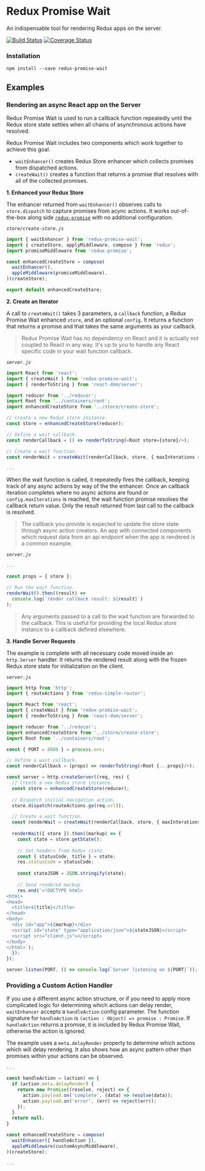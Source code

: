 # Redux Promise Wait

An indispensable tool for rendering Redux apps on the server.

[![Build Status](https://travis-ci.org/nealgranger/redux-promise-wait.svg?branch=master)](https://travis-ci.org/nealgranger/redux-promise-wait)
[![Coverage Status](https://coveralls.io/repos/github/nealgranger/redux-promise-wait/badge.svg?branch=master)](https://coveralls.io/github/nealgranger/redux-promise-wait?branch=master)

### Installation

```
npm install --save redux-promise-wait
```

## Examples

### Rendering an async React app on the Server

Redux Promise Wait is used to run a callback function repeatedly until the Redux store state settles when all chains of asynchronous actions have resolved.

Redux Promise Wait includes two components which work together to achieve this goal.

 - `waitEnhancer()` creates Redux Store enhancer which collects promises from dispatched actions.
 - `createWait()` creates a function that returns a promise that resolves with all of the collected promises.

**1. Enhanced your Redux Store**

The enhancer returned from `waitEnhancer()` observes calls to `store.dispatch` to capture promises from acync actions. It works out-of-the-box along side [`redux-promise`](https://github.com/acdlite/redux-promise) with no additional configuration.

*`store/create-store.js`*

```js
import { waitEnhancer } from 'redux-promise-wait';
import { createStore, applyMiddleware, compose } from 'redux';
import promiseMiddleware from 'redux-promise';

const enhancedCreateStore = compose(
  waitEnhancer(),
  appleMiddleware(promiseMiddleware),
)(createStore);

export default enhancedCreateStore;
```

**2. Create an Iterator**

A call to `createWait()` takes 3 parameters, a `callback` function, a Redux Promise Wait enhanced `store`, and an optional `config`. It returns a function that returns a promise and that takes the same arguments as your callback.

> Redux Promise Wait has no dependency on React and it is actually not coupled to React in any way. It's up to you to handle any React specific code in your wait function callback.

*`server.js`*

```js
import React from 'react';
import { createWait } from 'redux-promise-wait';
import { renderToString } from 'react-dom/server';

import reducer from '../reducer';
import Root from '../containers/root'; 
import enhancedCreateStore from '../store/create-store';

// Create a new Redux store instance.
const store = enhancedCreateStore(reducer);

// Define a wait callback.
const renderCallback = () => renderToString(<Root store={store}/>);

// Create a wait function.
const renderWait = createWait(renderCallback, store, { maxInterations = 3 });

...
```

When the wait function is called, it repeatedly fires the callback, keeping track of any async actions by way of the the enhancer. Once an callback iteration completes where no async actions are found or `config.maxIterations` is reached, the wait function promise resolves the callback return value. Only the result returned from last call to the callback is resolved.

> The callback you provide is expected to update the store state through async action creators. An app with connected components which request data from an api endpoint when the app is rendered is a common example.

*`server.js`*

```js
...

const props = { store };

// Run the wait function.
renderWait().then((result) => 
  console.log(`render callback result: ${result}`)
);
```

> Any arguments passed to a call to the wait function are forwarded to the callback. This is useful for providing the local Redux store instance to a callback defined elsewhere.


**3. Handle Server Requests**

The example is complete with all necessary code moved inside an `http.Server` handler. It returns the rendered result along with the frozen Redux store state for initialization on the client.

*`server.js`*

```js
import http from 'http';
import { routeActions } from 'redux-simple-router';

import React from 'react';
import { createWait } from 'redux-promise-wait';
import { renderToString } from 'react-dom/server';

import reducer from '../reducer';
import enhancedCreateStore from '../store/create-store';
import Root from '../containers/root'; 

const { PORT = 8080 } = process.env;

// Define a wait callback.
const renderCallback = (props) => renderToString(<Root {...props}/>);

const server = http.createServer((req, res) {
  // Create a new Redux store instance.
  const store = enhancedCreateStore(reducer);
  
  // Dispatch initial navigation action.
  store.dispatch(routeActions.go(req.url));

  // Create a wait function.
  const renderWait = createWait(renderCallback, store, { maxInterations = 3 });
  
  renderWait({ store }).then((markup) => {
    const state = store.getState();
    
    // Set headers from Redux state.
    const { statusCode, title } = state;
    res.statusCode = statusCode;
    
    const stateJSON = JSON.stringify(state);
    
    // Send rendered markup
    res.end(`<!DOCTYPE html>
<html>
<head>
  <title>${title}</title>
</head>
<body>
  <div id="app">${markup}</div>
  <script id="state" type="application/json">${stateJSON}</script>
  <script src="client.js"></script>
</body>
</html>`);
  });
});

server.listen(PORT, () => console.log(`Server listening on ${PORT}`));
```

### Providing a Custom Action Handler

If you use a different async action structure, or if you need to apply more complicated logic for determining which actions can delay render, `waitEnhancer` accepts a `handleAction` config parameter. The function signature for `handleAction` is `(action : Object) => promise : Promise`. If `handleAction` returns a promise, it is included by Redux Promise Wait, otherwise the action is ignored.

The example uses a `meta.delayRender` property to determine which actions which will delay rendering. It also shows how an async pattern other than promises within your actions can be observed.

```js
...

const handleAction = (action) => {
  if (action.meta.delayRender) {
    return new Promise((resolve, reject) => {
      action.payload.on('complete', (data) => resolve(data));
      action.payload.on('error', (err) => reject(err));
    });
  }
  return null;
}

const enhancedCreateStore = compose(
  waitEnhancer({ handleAction }),
  appleMiddleware(customAsyncMiddleware),
)(createStore);

...
```
